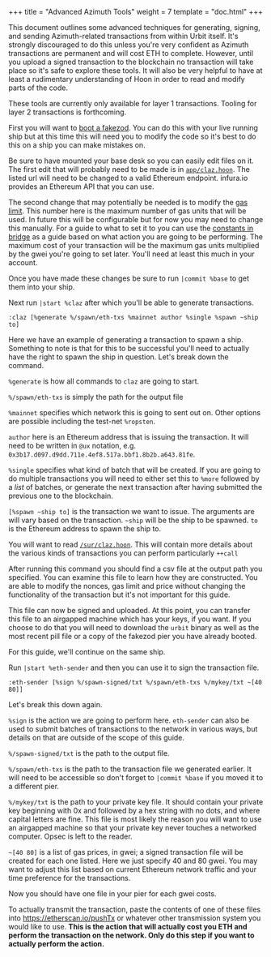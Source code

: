 +++
title = "Advanced Azimuth Tools"
weight = 7
template = "doc.html"
+++

This document outlines some advanced techniques for generating, signing, and
sending Azimuth-related transactions from within Urbit itself. It's strongly
discouraged to do this unless you're very confident as Azimuth transactions are
permanent and will cost ETH to complete. However, until you upload a signed
transaction to the blockchain no transaction will take place so it's safe to
explore these tools. It will also be very helpful to have at least a rudimentary
understanding of Hoon in order to read and modify parts of the code.

These tools are currently only available for layer 1 transactions. Tooling for
layer 2 transactions is forthcoming.

First you will want to [boot a
fakezod](https://urbit.org/using/develop/#creating-a-development-ship). You can
do this with your live running ship but at this time this will need you to
modify the code so it's best to do this on a ship you can make mistakes on.

Be sure to have mounted your base desk so you can easily edit files on it. The
first edit that will probably need to be made is in
[`app/claz.hoon`](https://github.com/urbit/urbit/blob/85435e9a81e105809d5d381b5d34fae1d4daa3b8/pkg/arvo/app/claz.hoon#L14).
The listed url will need to be changed to a valid Ethereum endpoint. infura.io
provides an Ethereum API that you can use.

The second change that may potentially be needed is to modify the [gas
limit](https://github.com/urbit/urbit/blob/85435e9a81e105809d5d381b5d34fae1d4daa3b8/pkg/arvo/app/claz.hoon#L179).
This number here is the maximum number of gas units that will be used. In future
this will be configurable but for now you may need to change this manually. For
a guide to what to set it to you can use the [constants in
bridge](https://github.com/urbit/bridge/blob/29f4a14869489481a950a1af53f583d751897444/src/lib/constants.js#L23)
as a guide based on what action you are going to be performing. The maximum cost
of your transaction will be the maximum gas units multiplied by the gwei you're
going to set later. You'll need at least this much in your account.

Once you have made these changes be sure to run `|commit %base` to get them into
your ship.

Next run `|start %claz` after which you'll be able to generate transactions.

```
:claz [%generate %/spawn/eth-txs %mainnet author %single %spawn ~ship to]
```

Here we have an example of generating a transaction to spawn a ship. Something
to note is that for this to be successful you'll need to actually have the right
to spawn the ship in question. Let's break down the command.

`%generate` is how all commands to `claz` are going to start.

`%/spawn/eth-txs` is simply the path for the output file

`%mainnet` specifies which network this is going to sent out on. Other options
are possible including the test-net `%ropsten`.

`author` here is an Ethereum address that is issuing the transaction. It will
need to be written in `@ux` notation, e.g.
`0x3b17.d097.d9dd.711e.4ef8.517a.bbf1.8b2b.a643.81fe`.

`%single` specifies what kind of batch that will be created. If you are going to
do multiple transactions you will need to either set this to `%more` followed by
a _list_ of batches, or generate the next transaction after having submitted the
previous one to the blockchain.

`[%spawn ~ship to]` is the transaction we want to issue. The arguments are will
vary based on the transaction. `~ship` will be the ship to be spawned. `to` is
the Ethereum address to spawn the ship to.

You will want to read
[`/sur/claz.hoon`](https://github.com/urbit/urbit/blob/85435e9a81e105809d5d381b5d34fae1d4daa3b8/pkg/arvo/sur/claz.hoon).
This will contain more details about the various kinds of transactions you can
perform particularly `++call`

After running this command you should find a csv file at the output path you
specified. You can examine this file to learn how they are constructed. You are
able to modify the nonces, gas limit and price without changing the
functionality of the transaction but it's not important for this guide.

This file can now be signed and uploaded. At this point, you can transfer this
file to an airgapped machine which has your keys, if you want. If you choose to
do that you will need to download the `urbit` binary as well as the most recent
pill file or a copy of the fakezod pier you have already booted.

For this guide, we'll continue on the same ship.

Run `|start %eth-sender` and then you can use it to sign the transaction file.

```
:eth-sender [%sign %/spawn-signed/txt %/spawn/eth-txs %/mykey/txt ~[40 80]]
```

Let's break this down again.

`%sign` is the action we are going to perform here. `eth-sender` can also be
used to submit batches of transactions to the network in various ways, but
details on that are outside of the scope of this guide.

`%/spawn-signed/txt` is the path to the output file.

`%/spawn/eth-txs` is the path to the transaction file we generated earlier. It
will need to be accessible so don't forget to `|commit %base` if you moved it to
a different pier.

`%/mykey/txt` is the path to your private key file. It should contain your
private key beginning with 0x and followed by a hex string with no dots, and
where capital letters are fine. This file is most likely the reason you will
want to use an airgapped machine so that your private key never touches a
networked computer. Opsec is left to the reader.

`~[40 80]` is a list of gas prices, in gwei; a signed transaction file will be
created for each one listed. Here we just specify 40 and 80 gwei. You may want
to adjust this list based on current Ethereum network traffic and your time
preference for the transactions.

Now you should have one file in your pier for each gwei costs.

To actually transmit the transaction, paste the contents of one of these files
into https://etherscan.io/pushTx or whatever other transmission system you would
like to use. **This is the action that will actually cost you ETH and perform
the transaction on the network. Only do this step if you want to actually
perform the action.**

